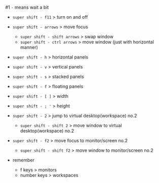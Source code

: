#1
`-` means wait a bit
- `super shift - f11` > turn on and off
- `super shift - arrows` > move focus
	- `super shift - shift arrows` > swap window
	- `super shift - ctrl arrows` > move window (just with horizontal manner)
- `super shift - h` > horizontal panels
- `super shift - v` > vertical panels
- `super shift - s` > stacked panels
- `super shift - f` > floating panels
- `super shift - [ ]` > width
- `super shift - ; '` > height
- `super shift - 2` > jump to virtual desktop(workspace) no.2
	- `super shift - shift 2` > move window to virtual desktop(workspace) no.2
- `super shift - f2` > move focus to monitor/screen no.2
	- `super shift - shift f2` > move window to monitor/screen no.2

- remember 
	- f keys > monitors
	- number keys > workspaces